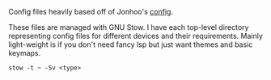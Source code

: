 
Config files heavily based off of Jonhoo's [config](https://github.com/jonhoo/configs/tree/master).

These files are managed with GNU Stow. I have each top-level directory representing config files for different devices and their requirements. Mainly light-weight is if you don't need fancy lsp but just want themes and basic keymaps.

```console
stow -t ~ -Sv <type>
```


